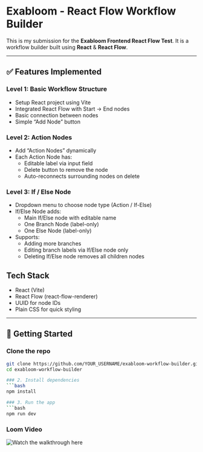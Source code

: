 # Exabloom - React Flow Workflow Builder

This is my submission for the **Exabloom Frontend React Flow Test**. It is a workflow builder built using **React** & **React Flow**.

---

## ✅ Features Implemented

### Level 1: Basic Workflow Structure
- Setup React project using Vite
- Integrated React Flow with Start → End nodes
- Basic connection between nodes
- Simple “Add Node” button

### Level 2: Action Nodes
- Add “Action Nodes” dynamically
- Each Action Node has:
  - Editable label via input field
  - Delete button to remove the node
  - Auto-reconnects surrounding nodes on delete

### Level 3: If / Else Node
- Dropdown menu to choose node type (Action / If-Else)
- If/Else Node adds:
  - Main If/Else node with editable name
  - One Branch Node (label-only)
  - One Else Node (label-only)
- Supports:
  - Adding more branches
  - Editing branch labels via If/Else node only
  - Deleting If/Else node removes all children nodes

## Tech Stack
- React (Vite)
- React Flow (react-flow-renderer)
- UUID for node IDs
- Plain CSS for quick styling

---

## 🚀 Getting Started

### Clone the repo
```bash
git clone https://github.com/YOUR_USERNAME/exabloom-workflow-builder.git
cd exabloom-workflow-builder

### 2. Install dependencies
```bash
npm install

### 3. Run the app
```bash
npm run dev
```

### Loom Video
![Watch the walkthrough here](https://www.loom.com/share/749bae6c195b47088192d5e4561896d6?sid=764cc4b5-a41a-47a2-9485-63c89a5321c2)